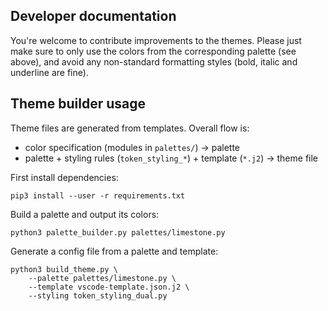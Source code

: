 Developer documentation
-----------------------

You're welcome to contribute improvements to the themes. Please just make sure
to only use the colors from the corresponding palette (see above), and avoid
any non-standard formatting styles (bold, italic and underline are fine).


## Theme builder usage

Theme files are generated from templates. Overall flow is:

- color specification (modules in `palettes/`) -> palette
- palette + styling rules (`token_styling_*`) + template (`*.j2`) -> theme file

First install dependencies:

    pip3 install --user -r requirements.txt

Build a palette and output its colors:

    python3 palette_builder.py palettes/limestone.py

Generate a config file from a palette and template:

    python3 build_theme.py \
        --palette palettes/limestone.py \
        --template vscode-template.json.j2 \
        --styling token_styling_dual.py

